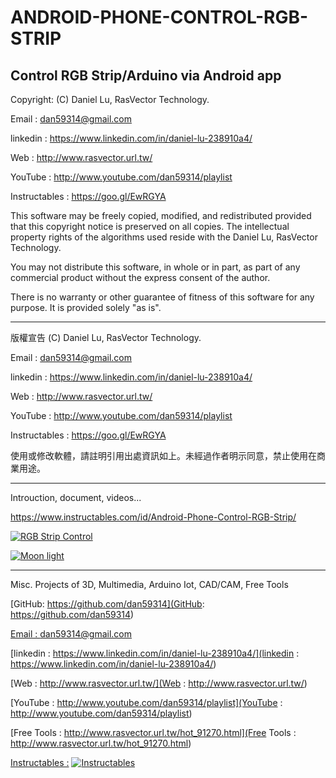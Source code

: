 # ANDROID-PHONE-CONTROL-RGB-STRIP
Control RGB Strip/Arduino via Android app
 ---------------------------------------------------------------------------------

  Copyright: (C) Daniel Lu, RasVector Technology.

  Email : dan59314@gmail.com
  
  linkedin : https://www.linkedin.com/in/daniel-lu-238910a4/
  
  Web :     http://www.rasvector.url.tw/
  
  YouTube : http://www.youtube.com/dan59314/playlist
  
  Instructables : https://goo.gl/EwRGYA
  
  

  This software may be freely copied, modified, and redistributed
  provided that this copyright notice is preserved on all copies.
  The intellectual property rights of the algorithms used reside
  with the Daniel Lu, RasVector Technology.

  You may not distribute this software, in whole or in part, as
  part of any commercial product without the express consent of
  the author.

  There is no warranty or other guarantee of fitness of this
  software for any purpose. It is provided solely "as is".

  ---------------------------------------------------------------------------------
  版權宣告  (C) Daniel Lu, RasVector Technology.

  Email : dan59314@gmail.com
  
  linkedin : https://www.linkedin.com/in/daniel-lu-238910a4/
  
  Web :     http://www.rasvector.url.tw/
  
  YouTube : http://www.youtube.com/dan59314/playlist
  
  Instructables : https://goo.gl/EwRGYA
  
  

  使用或修改軟體，請註明引用出處資訊如上。未經過作者明示同意，禁止使用在商業用途。
  
  
  ---------------------------------------------------------------------------------

Introuction, document, videos...

https://www.instructables.com/id/Android-Phone-Control-RGB-Strip/


[![RGB Strip Control](https://cdn.instructables.com/FHM/W0OU/IIAMCKUO/FHMW0OUIIAMCKUO.MEDIUM.jpg)](https://youtu.be/m5HRJDRDZ1w?t=0s "RGB Strip Control") 
		

[![Moon light](https://cdn.instructables.com/F32/VJGE/IIAMCKUK/F32VJGEIIAMCKUK.LARGE.jpg)](https://youtu.be/m92EGf-6nt8?t=0s "RGB Strip Control") 

------------------------------------------------------------------------------------      
Misc. Projects of 3D, Multimedia, Arduino Iot, CAD/CAM, Free Tools

[GitHub: https://github.com/dan59314](GitHub: https://github.com/dan59314)

[Email : dan59314@gmail.com](dan59314@gmail.com)

[linkedin : https://www.linkedin.com/in/daniel-lu-238910a4/](linkedin : https://www.linkedin.com/in/daniel-lu-238910a4/)

[Web : http://www.rasvector.url.tw/](Web : http://www.rasvector.url.tw/)

[YouTube : http://www.youtube.com/dan59314/playlist](YouTube : http://www.youtube.com/dan59314/playlist)

[Free Tools :	http://www.rasvector.url.tw/hot_91270.html](Free Tools :	http://www.rasvector.url.tw/hot_91270.html)


[Instructables :](https://www.instructables.com/member/Daniel%20Lu/instructables/)
[![Instructables ](https://github.com/dan59314/Pulse-Sensor-Arduino/blob/master/Instructables01.JPG)](https://www.instructables.com/member/Daniel%20Lu/instructables/ "Instructables") 
